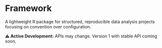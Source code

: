 # Framework

A lightweight R package for structured, reproducible data analysis projects focusing on convention over configuration.

**⚠️ Active Development:** APIs may change. Version 1 with stable API coming soon.
